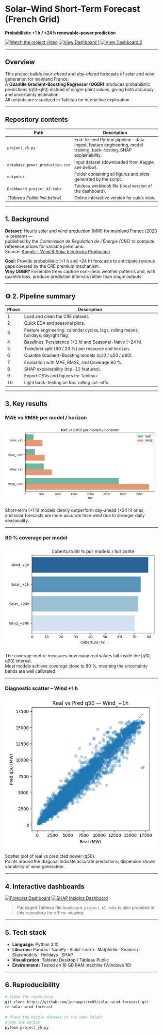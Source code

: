 # Solar–Wind Short-Term Forecast (French Grid)
**Probabilistic +1 h / +24 h renewable-power prediction**

[![Watch the project video](https://img.shields.io/badge/Watch_on_YouTube-red?logo=youtube)](https://youtu.be/07ljskwOW_8)
[![View Dashboard 1](https://img.shields.io/badge/View_on_Tableau_Public-blue?logo=tableau)](https://public.tableau.com/app/profile/juan.carlos.aguirre1722/viz/Dashboard_project_AI/MtricaseImportancia)
[![View Dashboard 2](https://img.shields.io/badge/View_on_Tableau_Public-blue?logo=tableau)](https://public.tableau.com/app/profile/juan.carlos.aguirre1722/viz/Dashboard_project_AI/MtricaseImportancia)

---

## Overview
This project builds *hour-ahead* and *day-ahead* forecasts of solar and wind generation for mainland France.  
A **Quantile Gradient-Boosting Regressor (QGBR)** produces probabilistic predictions (q10–q90) instead of single-point values, giving both accuracy and uncertainty estimation.  
All outputs are visualized in Tableau for interactive exploration.

---

## Repository contents

| Path | Description |
|------|--------------|
| `project_v5.py` | End-to-end Python pipeline – data ingest, feature engineering, model training, back-testing, SHAP explainability. |
| `database_power_production.csv` | Input dataset (downloaded from Kaggle, see below). |
| `outputs/` | Folder containing all figures and plots generated by the script. |
| `Dashboard_project_AI.twbx` | Tableau workbook file (local version of the dashboard). |
| *(Tableau Public link below)* | Online interactive version for quick view. |

---

## 1. Background

**Dataset:** Hourly solar and wind production (MW) for mainland France (2020 → present) —  
published by the *Commission de Régulation de l’Énergie (CRE)* to compute reference prices for variable premiums.  
Source: [Kaggle – Wind & Solar Electricity Production](https://www.kaggle.com/datasets/henriupton/wind-solar-electricity-production)

**Goal:** Provide probabilistic (+1 h and +24 h) forecasts to anticipate revenue gaps covered by the CRE premium mechanism.  
**Why QGBR?** Ensemble trees capture non-linear weather patterns and, with quantile loss, produce prediction intervals rather than single outputs.

---

## ⚙️ 2. Pipeline summary

| Phase | Description |
|-------|--------------|
| 1 | Load and clean the CRE dataset. |
| 2 | Quick EDA and seasonal plots. |
| 3 | Feature engineering: calendar cycles, lags, rolling means, holidays, daylight flag. |
| 4 | Baselines: Persistence (+1 h) and Seasonal-Naïve (+24 h). |
| 5 | Train/test split (80 / 20 %) per resource and horizon. |
| 6 | Quantile Gradient-Boosting models (q10 / q50 / q90). |
| 7 | Evaluation with MAE, RMSE, and Coverage 80 %. |
| 8 | SHAP explainability (top-12 features). |
| 9 | Export CSVs and figures for Tableau. |
| 10 | Light back-testing on four rolling cut-offs. |

---

## 3. Key results

### MAE vs RMSE per model / horizon
![MAE vs RMSE](outputs/bar_mae_rmse.png)

Short-term (+1 h) models clearly outperform day-ahead (+24 h) ones,  
and solar forecasts are more accurate than wind due to stronger daily seasonality.

---

### 80 % coverage per model
![Coverage 80%](outputs/bar_coverage80.png)

The coverage metric measures how many real values fall inside the [q10, q90] interval.  
Most models achieve coverage close to 80 %, meaning the uncertainty bands are well calibrated.

---

### Diagnostic scatter – Wind +1 h
![Wind +1h diagnostic](outputs/diag_Wind_+1h.png)

Scatter plot of real vs predicted power (q50).  
Points around the diagonal indicate accurate predictions; dispersion shows variability of wind generation.

---

## 4. Interactive dashboards

[![Forecast Dashboard](https://img.shields.io/badge/View_Solar/Wind_Forecast-blue?logo=tableau)](https://public.tableau.com/app/profile/juan.carlos.aguirre1722/viz/Dashboard_project_AI/Pronsticoprobabilsticodeproduccinsolaryelica1hy24henFrancia)
[![SHAP Insights Dashboard](https://img.shields.io/badge/View_SHAP_Explainability-orange?logo=tableau)](https://public.tableau.com/app/profile/juan.carlos.aguirre1722/viz/Dashboard_project_AI/MtricaseImportancia)

> Packaged Tableau file `Dashboard_project_AI.twbx` is also provided in this repository for offline viewing.

---

## 5. Tech stack

- **Language:** Python 3.10  
- **Libraries:** Pandas · NumPy · Scikit-Learn · Matplotlib · Seaborn · Statsmodels · Holidays · SHAP  
- **Visualization:** Tableau Desktop / Tableau Public  
- **Environment:** Tested on 16 GB RAM machine (Windows 10)

---

## 6. Reproducibility

```bash
# Clone the repository
git clone https://github.com/juanaguirre09/solar-wind-forecast.git
cd solar-wind-forecast

# Place the Kaggle dataset in the same folder
# Run the script
python project_v5.py
